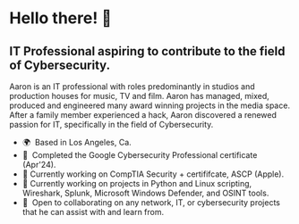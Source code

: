 Hello there! 👋 
======================

IT Professional aspiring to contribute to the field of Cybersecurity.
---------------------------------------------------------------------

Aaron is an IT professional with roles predominantly in studios and production houses for music, TV and film. Aaron has managed, mixed, produced and engineered many award winning projects in the media space. After a family member experienced a hack, Aaron discovered a renewed passion for IT, specifically in the field of Cybersecurity.

* 🌍  Based in Los Angeles, Ca.
* 🧠  Completed the Google Cybersecurity Professional certificate (Apr'24).
* 🚀  Currently working on CompTIA Security + certififcate, ASCP (Apple).
* 🚀  Currently working on projects in Python and Linux scripting, Wireshark, Splunk, Microsoft Windows Defender, and OSINT tools.
* 🤝  Open to collaborating on any network, IT, or cybersecurity projects that he can assist with and learn from.
